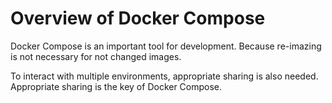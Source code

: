 # Overview of Docker Compose

Docker Compose is an important tool for development. Because re-imazing is not necessary for not changed images.

To interact with multiple environments, appropriate sharing is also needed. Appropriate sharing is the key of Docker Compose.
